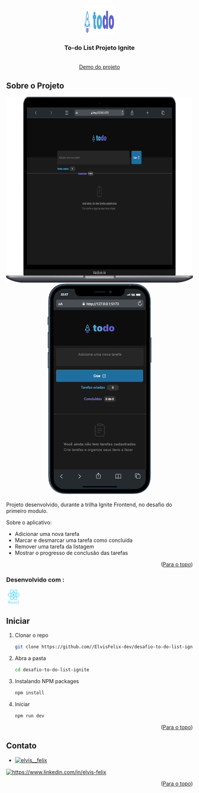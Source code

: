 <br />
<div align="center">
  <a href="https://github.com/othneildrew/Best-README-Template">
    <img src="src/assets/logo.svg" alt="Logo" width="80" height="80">
  </a>

  <h3 align="center">To-do List Projeto Ignite</h3>

  <p align="center">
    <br />
    <a href="https://ignitetodo-list.vercel.app/dashboard">Demo do projeto</a>
  </p>
</div>



<!-- ABOUT THE PROJECT -->
## Sobre o Projeto

<!--[![Screen Shot][product-screenshot]](/mobile.png)
[![Screen Shot][product-screenshot]](/pc.png)-->
<div align="center">
  <img src="pc.png" alt="Logo" width="873" height="501">
  <img src="mobile.png" alt="Logo" width="280" height="567">
</div>
<br />
Projeto desenvolvido, durante a trilha Ignite Frontend, no desafio do primeiro modulo.

Sobre o aplicativo:
- Adicionar uma nova tarefa
- Marcar e desmarcar uma tarefa como concluída
- Remover uma tarefa da listagem
- Mostrar o progresso de conclusão das tarefas

<p align="right">(<a href="#readme-top">Para o topo</a>)</p>



### Desenvolvido com :

<a href="https://reactjs.org/" target="_blank" rel="noreferrer"> <img src="https://raw.githubusercontent.com/devicons/devicon/master/icons/react/react-original-wordmark.svg" alt="react" width="40" height="40"/> </a>



<!-- GETTING STARTED -->
## Iniciar

1. Clonar o repo
   ```sh
   git clone https://github.com//ElvisFelix-dev/desafio-to-do-list-ignite.git
   ```
2. Abra a pasta
   ```sh
   cd desafio-to-do-list-ignite
   
3. Instalando NPM packages
   ```sh
   npm install
   ```
   
4. Iniciar 
   ```sh
   npm run dev
   ```

<p align="right">(<a href="#readme-top">Para o topo</a>)</p>




<!-- CONTACT -->
## Contato

 - <p align="left"> <a href="https://twitter.com/elvis__felix" target="blank"><img src="https://img.shields.io/twitter/follow/elvis__felix?logo=twitter&style=for-the-badge" alt="elvis__felix" /></a> </p>
<a href="https://linkedin.com/in/https://www.linkedin.com/in/elvis-felix" target="blank"><img align="center" src="https://raw.githubusercontent.com/rahuldkjain/github-profile-readme-generator/master/src/images/icons/Social/linked-in-alt.svg" alt="https://www.linkedin.com/in/elvis-felix" height="30" width="40" /></a>


<p align="right">(<a href="#readme-top">Para o topo</a>)</p>





